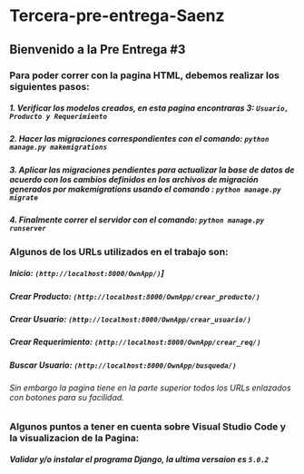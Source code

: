 # Tercera-pre-entrega-Saenz

## Bienvenido a la Pre Entrega #3
  ### Para poder correr con la pagina HTML, debemos realizar los siguientes pasos:

  ##### 1. Verificar los modelos creados, en esta pagina encontraras 3: `Usuario, Producto y Requerimiento`
  ##### 2. Hacer las migraciones correspondientes con el comando: `python manage.py makemigrations`
  ##### 3. Aplicar las migraciones pendientes para actualizar la base de datos de acuerdo con los cambios definidos en los archivos de migración generados por makemigrations usando el comando : `python manage.py migrate`
  ##### 4. Finalmente correr el servidor con el comando: `python manage.py runserver`

  ### Algunos de los URLs utilizados en el trabajo son:

  ##### Inicio: `(http://localhost:8000/OwnApp/)`]
  ##### Crear Producto: `(http://localhost:8000/OwnApp/crear_producto/)`
  ##### Crear Usuario: `(http://localhost:8000/OwnApp/crear_usuario/)`
  ##### Crear Requerimiento: `(http://localhost:8000/OwnApp/crear_req/)`
  ##### Buscar Usuario: `(http://localhost:8000/OwnApp/busqueda/)`

  ###### Sin embargo la pagina tiene en la parte superior todos los URLs enlazados con botones para su facilidad.

  ### Algunos puntos a tener en cuenta sobre Visual Studio Code y la visualizacion de la Pagina:

  ##### Validar y/o instalar el programa Django, la ultima versaion es `5.0.2`
  
